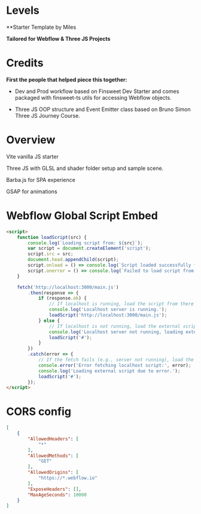 # Levels

**Starter Template by Miles 

**Tailored for Webflow & Three JS Projects**

# Credits

**First the people that helped piece this together:**

* Dev and Prod workflow based on Finsweet Dev Starter and comes packaged with finsweet-ts utils for accessing Webflow objects. 

* Three JS OOP structure and Event Emitter class based on Bruno Simon Three JS Journey Course. 

# Overview

Vite vanilla JS starter 

Three JS with GLSL and shader folder setup and sample scene. 

Barba.js for SPA experience 

GSAP for animations

# Webflow Global Script Embed 

```html
<script>
    function loadScript(src) {
        console.log(`Loading script from: ${src}`);
        var script = document.createElement('script');
        script.src = src;
        document.head.appendChild(script);
        script.onload = () => console.log(`Script loaded successfully from: ${src}`);
        script.onerror = () => console.log(`Failed to load script from: ${src}`);
    }

    fetch('http://localhost:3000/main.js')
        .then(response => {
            if (response.ok) {
                // If localhost is running, load the script from there
                console.log('Localhost server is running.');
                loadScript('http://localhost:3000/main.js');
            } else {
                // If localhost is not running, load the external script
                console.log('Localhost server not running, loading external script if available');
                loadScript('#');
            }
        })
        .catch(error => {
            // If the fetch fails (e.g., server not running), load the external script
            console.error('Error fetching localhost script:', error);
            console.log('Loading external script due to error.');
            loadScript('#');
        });
</script>
```

# CORS config

```json 
[
    {
        "AllowedHeaders": [
            "*"
        ],
        "AllowedMethods": [
            "GET"
        ],
        "AllowedOrigins": [
            "https://*.webflow.io"
        ],
        "ExposeHeaders": [],
        "MaxAgeSeconds": 10000
    }
] 
```
